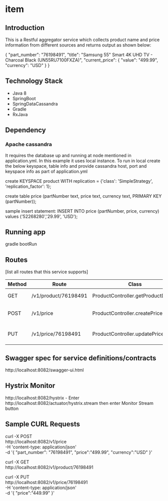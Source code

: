 # item
## Introduction
This is a Restful aggregator service which collects product name and price information from different sources and returns output as shown below:

{
    "part_number": "76198491",
    "title": "Samsung 55\" Smart 4K UHD TV - Charcoal Black (UN55RU7100FXZA)",
    "current_price": {
	    "value": "499.99",
	    "currency": "USD"
     }
}

## Technology Stack
* Java 8
* SpringBoot
* SpringDataCassandra
* Gradle
* RxJava

## Dependency
### Apache cassandra
It requires the database up and running at node mentioned in application.yml. In this example it uses local instance.
To run in local create the below keyspace, table info and provide cassandra host, port and keyspace info as part of application.yml

create KEYSPACE product WITH replication = {'class': 'SimpleStrategy', 'replication_factor': 1};

create table price (partNumber text, price text, currency text, PRIMARY KEY (partNumber));

sample insert statement: INSERT INTO price (partNumber, price, currency) values ('52268280','29.99', 'USD');

## Running app

gradle bootRun

## Routes

[list all routes that this service supports]

| Method | Route | Class | Description
| ------ | ----- | ----- | -----------
| GET  | /v1/product/76198491 | ProductController.getProductDetails | Item detail with price
| POST | /v1/price | ProductController.createPriceById | create price for a given item id
| PUT | /v1/price/76198491 | ProductController.updatePriceById | update price details

## Swagger spec for service definitions/contracts

http://localhost:8082/swagger-ui.html

## Hystrix Monitor

http://localhost:8082/hystrix
    - Enter http://localhost:8082/actuator/hystrix.stream then enter Monitor Stream button

## Sample CURL Requests

curl -X POST \
  http://localhost:8082/v1/price \
  -H 'content-type: application/json' \
  -d '{
  	"part_number": "76198491",
	"price":"499.99",
	"currency":"USD"
}'

curl -X GET \
  http://localhost:8082/v1/product/76198491
  
curl -X PUT \
  http://localhost:8082/v1/price/76198491 \
  -H 'content-type: application/json' \
  -d '{
	"price":"449.99"
}'
